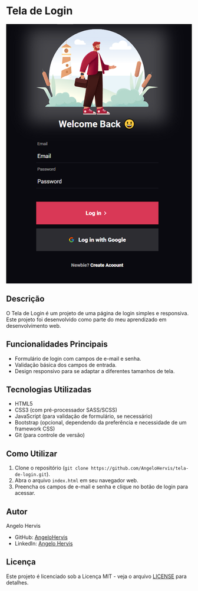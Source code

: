 # Tela de Login

<div style="display:flex; align-items:center; justify-content:center; margin-bottom:20px">
<img src="img/projeto.png" >
</div>

## Descrição
O Tela de Login é um projeto de uma página de login simples e responsiva. Este projeto foi desenvolvido como parte do meu aprendizado em desenvolvimento web.

## Funcionalidades Principais
- Formulário de login com campos de e-mail e senha.
- Validação básica dos campos de entrada.
- Design responsivo para se adaptar a diferentes tamanhos de tela.

## Tecnologias Utilizadas
- HTML5
- CSS3 (com pré-processador SASS/SCSS)
- JavaScript (para validação de formulário, se necessário)
- Bootstrap (opcional, dependendo da preferência e necessidade de um framework CSS)
- Git (para controle de versão)

## Como Utilizar
1. Clone o repositório (`git clone https://github.com/AngeloHervis/tela-de-login.git`).
2. Abra o arquivo `index.html` em seu navegador web.
3. Preencha os campos de e-mail e senha e clique no botão de login para acessar.

## Autor
Angelo Hervis
- GitHub: [AngeloHervis](https://github.com/AngeloHervis)
- LinkedIn: [Angelo Hervis](https://www.linkedin.com/in/angelohervis/)

## Licença
Este projeto é licenciado sob a Licença MIT - veja o arquivo [LICENSE](LICENSE) para detalhes.

